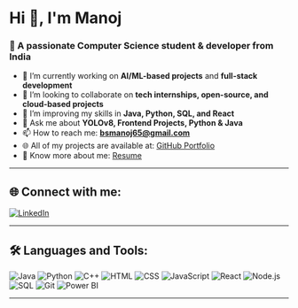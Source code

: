 # Hi 👋, I'm Manoj

### 🎯 A passionate Computer Science student & developer from India

- 🔭 I’m currently working on **AI/ML-based projects** and **full-stack development**
- 🤝 I’m looking to collaborate on **tech internships, open-source, and cloud-based projects**
- 🌱 I’m improving my skills in **Java, Python, SQL, and React**
- 💬 Ask me about **YOLOv8, Frontend Projects, Python & Java**
- 📫 How to reach me: **bsmanoj65@gmail.com**
- 🌐 All of my projects are available at: [GitHub Portfolio](https://github.com/Manoj-B-S)
- 🧾 Know more about me: [Resume](https://drive.google.com/file/d/1bLINMWge58cR587YkLDMXBEOVKJ_vinv/view?usp=sharing)

---

## 🌐 Connect with me:
[![LinkedIn](https://img.shields.io/badge/LinkedIn-blue?style=flat&logo=linkedin)](https://www.linkedin.com/in/manoj-b-s-92537b254/)

---

## 🛠️ Languages and Tools:

![Java](https://img.shields.io/badge/Java-red?style=for-the-badge&logo=java)
![Python](https://img.shields.io/badge/Python-yellow?style=for-the-badge&logo=python)
![C++](https://img.shields.io/badge/C++-blue?style=for-the-badge&logo=c%2B%2B)
![HTML](https://img.shields.io/badge/HTML-orange?style=for-the-badge&logo=html5)
![CSS](https://img.shields.io/badge/CSS-blue?style=for-the-badge&logo=css3)
![JavaScript](https://img.shields.io/badge/JavaScript-yellow?style=for-the-badge&logo=javascript)
![React](https://img.shields.io/badge/React-blue?style=for-the-badge&logo=react)
![Node.js](https://img.shields.io/badge/Node.js-green?style=for-the-badge&logo=node.js)
![SQL](https://img.shields.io/badge/SQL-lightgrey?style=for-the-badge&logo=mysql)
![Git](https://img.shields.io/badge/Git-orange?style=for-the-badge&logo=git)
![Power BI](https://img.shields.io/badge/PowerBI-yellow?style=for-the-badge&logo=powerbi)

---

